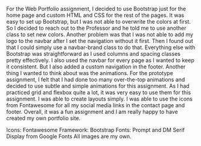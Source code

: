 For the Web Portfolio assignment, I decided to use Bootstrap just for the home page and custom HTML and CSS for the rest of the pages. It was easy to set up Bootstrap, but I was not able to overwrite the colors at first. So I decided to reach out to the Professor and he told me to use another class to set new colors. Another problem was that I was not able to add my logo to the navbar after I set the navigation without it first. Then I found out that I could simply use a navbar-brand class to do that. Everything else with Bootstrap was straightforward as I used columns and spacing classes pretty effectively. I also used the navbar for every page as I wanted to keep it consistent. But I also added a custom navigation in the footer. Another thing I wanted to think about was the animations. For the prototype assignment, I felt that I had done too many over-the-top animations and decided to use subtle and simple animations for this assignment. As I had practiced grid and flexbox quite a lot, it was very easy to use them for this assignment. I was able to create layouts simply. I was able to use the icons from Fontawesome for all my social media links in the contact page and footer. Overall, it was a fun assignment and I am really happy to have created my own portfolio site.



<!------------ RESOURCES ------------>

Icons: Fontawesome
Framework: Bootstrap
Fonts: Prompt and DM Serif Display from Google Fonts
All images are my own.
